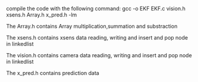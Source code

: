 compile the code with the following command:
gcc -o EKF EKF.c vision.h xsens.h Array.h x_pred.h -lm

The Array.h contains Array multiplication,summation and  substraction

The xsens.h contains xsens data reading, writing and insert and pop node in linkedlist

The vision.h contains camera data reading, writing and insert and pop node in linkedlist

The x_pred.h contains prediction data
